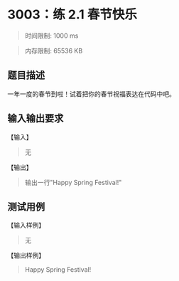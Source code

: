 # 3003：练 2.1 春节快乐

> 时间限制: 1000 ms

> 内存限制: 65536 KB

## 题目描述

一年一度的春节到啦！试着把你的春节祝福表达在代码中吧。

## 输入输出要求

【输入】

> 无

【输出】

> 输出一行"Happy Spring Festival!"

## 测试用例

【输入样例】

> 无

【输出样例】

> Happy Spring Festival!
